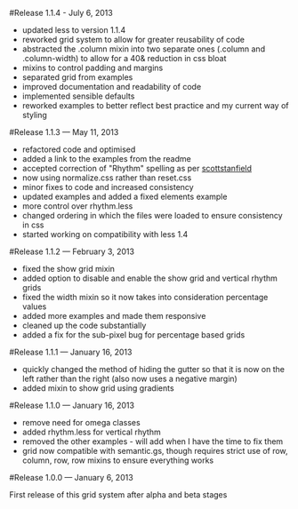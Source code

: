 #Release 1.1.4 - July 6, 2013
* updated less to version 1.1.4
* reworked grid system to allow for greater reusability of code
* abstracted the .column mixin into two separate ones (.column and .column-width) to allow for a 40& reduction in css bloat
* mixins to control padding and margins
* separated grid from examples
* improved documentation and readability of code
* implemented sensible defaults
* reworked examples to better reflect best practice and my current way of styling

#Release 1.1.3 — May 11, 2013

* refactored code and optimised
* added a link to the examples from the readme
* accepted correction of "Rhythm" spelling  as per [scottstanfield](https://github.com/scottstanfield)
* now using normalize.css rather than reset.css
* minor fixes to code and increased consistency
* updated examples and added a fixed elements example
* more control over rhythm.less
* changed ordering in which the files were loaded to ensure consistency in css
* started working on compatibility with less 1.4

#Release 1.1.2 — February 3, 2013

* fixed the show grid mixin
* added option to disable and enable the show grid and vertical rhythm grids
* fixed the width mixin so it now takes into consideration percentage values
* added more examples and made them responsive
* cleaned up the code substantially
* added a fix for the sub-pixel bug for percentage based grids

#Release 1.1.1 — January 16, 2013

* quickly changed the method of hiding the gutter so that it is now on the left rather than the right (also now uses a negative margin)
* added mixin to show grid using gradients

#Release 1.1.0 — January 16, 2013

* remove need for omega classes
* added rhythm.less for vertical rhythm
* removed the other examples - will add when I have the time to fix them
* grid now compatible with semantic.gs, though requires strict use of row, column, row, row mixins to ensure everything works

#Release 1.0.0 — January 6, 2013

First release of this grid system after alpha and beta stages